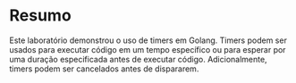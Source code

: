 # Resumo

Este laboratório demonstrou o uso de timers em Golang. Timers podem ser usados para executar código em um tempo específico ou para esperar por uma duração especificada antes de executar código. Adicionalmente, timers podem ser cancelados antes de dispararem.
